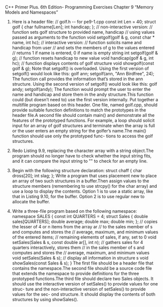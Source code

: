 C++ Primer Plus. 6th Edition- Programming Exercises 
Chapter 9 “Memory Models and
Namespaces”


1. Here is a header file:
// golf.h -- for pe9-1.cpp
const int Len = 40;
struct golf
{
char fullname[Len];
int handicap;
};
// non-interactive version:
// function sets golf structure to provided name, handicap
// using values passed as arguments to the function
void setgolf(golf & g, const char * name, int hc);
// interactive version:
// function solicits name and handicap from user
// and sets the members of g to the values entered
// returns 1 if name is entered, 0 if name is empty string
int setgolf(golf & g);
// function resets handicap to new value
void handicap(golf & g, int hc);
// function displays contents of golf structure
void showgolf(const golf & g);
Note that setgolf() is overloaded. Using the first version of setgolf() would
look like this:
golf ann;
setgolf(ann, "Ann Birdfree", 24);
The function call provides the information that’s stored in the ann structure. Using
the second version of setgolf() would look like this:
golf andy;
setgolf(andy);
The function would prompt the user to enter the name and handicap and store
them in the andy structure.This function could (but doesn’t need to) use the first
version internally.
Put together a multifile program based on this header. One file, named golf.cpp,
should provide suitable function definitions to match the prototypes in the header
file.A second file should contain main() and demonstrate all the features of the
prototyped functions. For example, a loop should solicit input for an array of golf
structures and terminate when the array is full or the user enters an empty string
for the golfer’s name.The main() function should use only the prototyped func-
tions to access the golf structures.

2. Redo Listing 9.9, replacing the character array with a string object.The program
should no longer have to check whether the input string fits, and it can compare
the input string to "" to check for an empty line.





3. Begin with the following structure declaration:
struct chaff
{
char dross[20];
int slag;
};
Write a program that uses placement new to place an array of two such structures in
a buffer.Then assign values to the structure members (remembering to use
strcpy() for the char array) and use a loop to display the contents. Option 1 is to
use a static array, like that in Listing 9.10, for the buffer. Option 2 is to use regular
new to allocate the buffer.

4. Write a three-file program based on the following namespace:
namespace SALES
{
const int QUARTERS = 4;
struct Sales
{
double sales[QUARTERS];
double average;
double max;
double min;
};
// copies the lesser of 4 or n items from the array ar
// to the sales member of s and computes and stores the
// average, maximum, and minimum values of the entered items;
// remaining elements of sales, if any, set to 0
void setSales(Sales & s, const double ar[], int n);
// gathers sales for 4 quarters interactively, stores them
// in the sales member of s and computes and stores the
// average, maximum, and minimum values
void setSales(Sales & s);
// display all information in structure s
void showSales(const Sales & s);
}
The first file should be a header file that contains the namespace.The second file
should be a source code file that extends the namespace to provide definitions for
the three prototyped functions.The third file should declare two Sales objects. It
should use the interactive version of setSales() to provide values for one struc-
ture and the non-interactive version of setSales() to provide values for the sec-
ond structure. It should display the contents of both structures by using
showSales().
